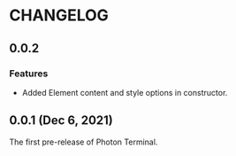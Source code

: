 # CHANGELOG

## 0.0.2

### Features

- Added Element content and style options in constructor.


## 0.0.1 (Dec 6, 2021)

The first pre-release of Photon Terminal.
